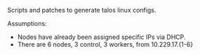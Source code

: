 Scripts and patches to generate talos linux configs.

Assumptions:
- Nodes have already been assigned specific IPs via DHCP.
- There are 6 nodes, 3 control, 3 workers, from 10.229.17.{1-6}
